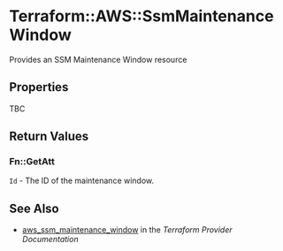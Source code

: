 # Terraform::AWS::SsmMaintenanceWindow

Provides an SSM Maintenance Window resource

## Properties

TBC

## Return Values

### Fn::GetAtt

`Id` - The ID of the maintenance window.

## See Also

* [aws_ssm_maintenance_window](https://www.terraform.io/docs/providers/aws/r/ssm_maintenance_window.html) in the _Terraform Provider Documentation_